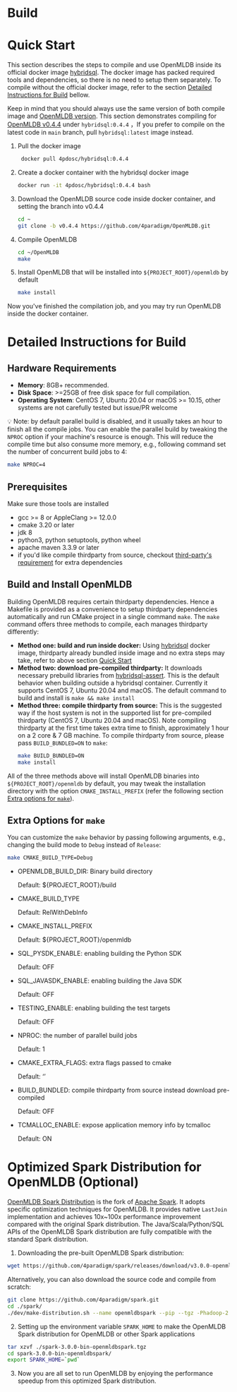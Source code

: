Build
================

# Quick Start

[quick-start]: quick-start

This section describes the steps to compile and use OpenMLDB inside its official docker image [hybridsql](https://hub.docker.com/r/4pdosc/hybridsql).
The docker image has packed required tools and dependencies, so there is no need to setup them separately. To compile without the official docker image, refer to the section [Detailed Instructions for Build](#detailed-instructions-for-build) bellow.

Keep in mind that you should always use the same version of both compile image and [OpenMLDB version](https://github.com/4paradigm/OpenMLDB/releases). This section demonstrates compiling for [OpenMLDB v0.4.4](https://github.com/4paradigm/OpenMLDB/releases/tag/v0.4.4) under `hybridsql:0.4.4` ，If you prefer to compile on the latest code in `main` branch, pull `hybridsql:latest` image instead.

1. Pull the docker image

   ```bash
    docker pull 4pdosc/hybridsql:0.4.4
   ```

2. Create a docker container with the hybridsql docker image

   ```bash
   docker run -it 4pdosc/hybridsql:0.4.4 bash
   ```

3. Download the OpenMLDB source code inside docker container, and setting the branch into v0.4.4

   ```bash
   cd ~
   git clone -b v0.4.4 https://github.com/4paradigm/OpenMLDB.git
   ```

4. Compile OpenMLDB

   ```bash
   cd ~/OpenMLDB
   make
   ```

5. Install OpenMLDB that will be installed into `${PROJECT_ROOT}/openmldb` by default

   ```bash
   make install
   ```

Now you've finished the compilation job, and you may try run OpenMLDB inside the docker container.

# Detailed Instructions for Build

[build]: build

## Hardware Requirements

- **Memory**: 8GB+ recommended.
- **Disk Space**: >=25GB of free disk space for full compilation.
- **Operating System**: CentOS 7, Ubuntu 20.04 or macOS >= 10.15, other systems are not carefully tested but issue/PR welcome

💡 Note: by default parallel build is disabled, and it usually takes an hour to finish all the compile jobs. You can enable the parallel build by tweaking the `NPROC` option
if your machine's resource is enough. This will reduce the compile time but also consume more memory, e.g., following command set the number of concurrent build jobs to 4:
```bash
make NPROC=4
```

## Prerequisites

Make sure those tools are installed

- gcc >= 8 or AppleClang >= 12.0.0
- cmake 3.20 or later
- jdk 8
- python3, python setuptools, python wheel
- apache maven 3.3.9 or later
- if you'd like compile thirdparty from source, checkout [third-party's requirement](../../third-party/README.md) for extra dependencies

## Build and Install OpenMLDB

Building OpenMLDB requires certain thirdparty dependencies. Hence a Makefile is provided as a convenience to setup thirdparty dependencies automatically and run CMake project in a single command `make`. The `make` command offers three methods to compile, each manages thirdparty differently:

- **Method one: build and run inside docker:** Using [hybridsql](https://hub.docker.com/r/4pdosc/hybridsql) docker image, thirdparty already bundled inside image and no extra steps may take, refer to above section [Quick Start](#quick-start)
- **Method two: download pre-compiled thirdparty:** It downloads necessary prebuild libraries from [hybridsql-assert](https://github.com/4paradigm/hybridsql-asserts/releases). This is the default behavior when building outside a hybridsql container. Currently it supports CentOS 7, Ubuntu 20.04 and macOS. The default command to build and install is `make && make install`
- **Method three: compile thirdparty from source:** This is the suggested way if the host system is not in the supported list for pre-compiled thirdparty (CentOS 7, Ubuntu 20.04 and macOS). Note compiling thirdparty at the first time takes extra time to finish, approximately 1 hour on a 2 core & 7 GB machine. To compile thirdparty from source, please pass `BUILD_BUNDLED=ON` to `make`:
   ```bash
   make BUILD_BUNDLED=ON
   make install
   ```

All of the three methods above will install OpenMLDB binaries into `${PROJECT_ROOT}/openmldb` by default, you may tweak the installation directory with the option `CMAKE_INSTALL_PREFIX` (refer the following section [Extra options for `make`](#make-opts)).

## Extra Options for `make`

[make-opts]: make-opts

You can customize the `make` behavior by passing following arguments, e.g., changing the build mode to `Debug` instead of `Release`:

```bash
make CMAKE_BUILD_TYPE=Debug
```

- OPENMLDB_BUILD_DIR: Binary build directory

  Default: ${PROJECT_ROOT}/build

- CMAKE_BUILD_TYPE

  Default: RelWithDebInfo

- CMAKE_INSTALL_PREFIX

  Default: ${PROJECT_ROOT}/openmldb

- SQL_PYSDK_ENABLE: enabling building the Python SDK

  Default: OFF

- SQL_JAVASDK_ENABLE: enabling building the Java SDK

  Default: OFF

- TESTING_ENABLE: enabling building the test targets

  Default: OFF

- NPROC: the number of parallel build jobs

  Default: 1

- CMAKE_EXTRA_FLAGS: extra flags passed to cmake

  Default: ‘’

- BUILD_BUNDLED: compile thirdparty from source instead download pre-compiled

  Default: OFF

- TCMALLOC_ENABLE: expose application memory info by tcmalloc

  Default: ON


# Optimized Spark Distribution for OpenMLDB (Optional)

[OpenMLDB Spark Distribution](https://github.com/4paradigm/spark) is the fork of [Apache Spark](https://github.com/apache/spark). It adopts specific optimization techniques for OpenMLDB. It provides native `LastJoin` implementation and achieves 10x~100x performance improvement compared with the original Spark distribution. The Java/Scala/Python/SQL APIs of the OpenMLDB Spark distribution are fully compatible with the standard Spark distribution.

1. Downloading the pre-built OpenMLDB Spark distribution:

```bash
wget https://github.com/4paradigm/spark/releases/download/v3.0.0-openmldb0.2.3/spark-3.0.0-bin-openmldbspark.tgz
```

Alternatively, you can also download the source code and compile from scratch:

```bash
git clone https://github.com/4paradigm/spark.git
cd ./spark/
./dev/make-distribution.sh --name openmldbspark --pip --tgz -Phadoop-2.7 -Pyarn -Pallinone
```

2. Setting up the environment variable `SPARK_HOME` to make the OpenMLDB Spark distribution for OpenMLDB or other Spark applications

```bash
tar xzvf ./spark-3.0.0-bin-openmldbspark.tgz
cd spark-3.0.0-bin-openmldbspark/
export SPARK_HOME=`pwd`
```

3. Now you are all set to run OpenMLDB by enjoying the performance speedup from this optimized Spark distribution.
